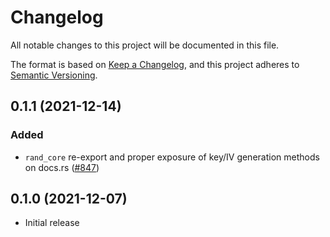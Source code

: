 # Changelog

All notable changes to this project will be documented in this file.

The format is based on [Keep a Changelog](https://keepachangelog.com/en/1.0.0/),
and this project adheres to [Semantic Versioning](https://semver.org/spec/v2.0.0.html).

## 0.1.1 (2021-12-14)
### Added
- `rand_core` re-export and proper exposure of key/IV generation methods on docs.rs ([#847])

[#847]: https://github.com/RustCrypto/traits/pull/847

## 0.1.0 (2021-12-07)
- Initial release
